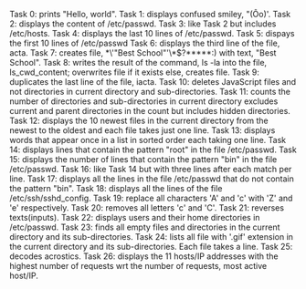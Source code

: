 Task 0: prints "Hello, world".
Task 1: displays confused smiley, "(Ôo)'.
Task 2: displays the content of /etc/passwd.
Task 3: like Task 2 but includes /etc/hosts.
Task 4: displays the last 10 lines of /etc/passwd.
Task 5: dispays the first 10 lines of /etc/passwd
Task 6: displays the third line of the file, acta.
Task 7: creates file, \*\\'"Best School"\'\\*$\?\*\*\*\*\*:) with text, "Best School".
Task 8: writes the result of the command, ls -la into the file, ls_cwd_content; overwrites file if it exists else, creates file.
Task 9: duplicates the last line of the file, iacta.
Task 10: deletes JavaScript files and not directories in current directory and sub-directories.
Task 11: counts the number of directories and sub-directories in current directory excludes current and parent directories in the count but includes hidden directories.
Task 12: displays the 10 newest files in the current directory from the newest to the oldest and each file takes just one line.
Task 13: displays words that appear once in a list in sorted order each taking one line.
Task 14: displays lines that contain the pattern "root" in the file /etc/passwd.
Task 15: displays the number of lines that contain the pattern "bin" in the file /etc/passwd.
Task 16: like Task 14 but with three lines after each match per line.
Task 17: displays all the lines in the file /etc/passwd that do not contain the pattern "bin".
Task 18: displays all the lines of the file /etc/ssh/sshd_config.
Task 19: replace all characters 'A' and 'c' with 'Z' and 'e' respectively.
Task 20: removes all letters 'c' and 'C'.
Task 21: reverses texts(inputs).
Task 22: displays users and their home directories in /etc/passwd.
Task 23: finds all empty files and directories in the current directory and its sub-directories.
Task 24: lists all file with '.gif' extension in the current directory and its sub-directories. Each file takes a line.
Task 25: decodes acrostics.
Task 26: displays the 11 hosts/IP addresses with the highest number of requests wrt the number of requests, most active host/IP.
